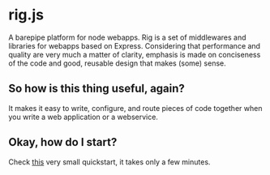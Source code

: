 rig.js
======

A barepipe platform for node webapps. Rig is a set of middlewares and libraries for webapps based on Express. Considering that performance and quality are very much a matter of clarity, emphasis is made on conciseness of the code and good, reusable design that makes (some) sense.

## So how is this thing useful, again?
It makes it easy to write, configure, and route pieces of code together when you write a web application or a webservice.

## Okay, how do I start?
Check [this](https://github.com/jarnoux/rig/wiki/Quickstart) very small quickstart, it takes only a few minutes.